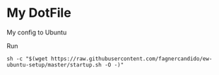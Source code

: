 # My DotFile

My config to Ubuntu

Run
```
sh -c "$(wget https://raw.githubusercontent.com/fagnercandido/ew-ubuntu-setup/master/startup.sh -O -)"
```
